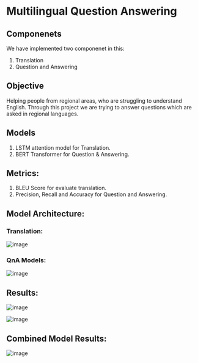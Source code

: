 # Multilingual Question Answering

## Componenets
We have implemented two componenet in this:

1. Translation
2. Question and Answering

## Objective
Helping people from regional areas, who are struggling to understand English. Through this project we are trying to answer questions which are asked in regional languages.

## Models

1. LSTM attention model for Translation.
2. BERT Transformer for Question & Answering.

## Metrics:
1. BLEU Score for evaluate translation. 
2. Precision, Recall and Accuracy for Question and Answering.

## Model Architecture:

### Translation:

![image](https://user-images.githubusercontent.com/12909004/185725520-20cb2152-6ca0-41d0-b619-81315d8e146c.png)

### QnA Models:

![image](https://user-images.githubusercontent.com/12909004/185725555-a2191e9a-bf82-449c-8a50-f40c4eb1d945.png)


## Results:

![image](https://user-images.githubusercontent.com/12909004/185725550-d36efd6a-6693-443b-a09d-f5ca620d2d04.png)

![image](https://user-images.githubusercontent.com/12909004/185725566-cd5d1287-0e3b-40d5-b12e-c405628ad630.png)

## Combined Model Results:

![image](https://user-images.githubusercontent.com/12909004/185725582-8584be12-529d-461b-ad59-75389b994c82.png)


